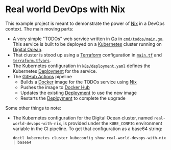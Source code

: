# Real world DevOps with Nix

This example project is meant to demonstrate the power of [Nix] in a DevOps
context. The main moving parts:

* A very simple "TODOs" web service written in [Go] in
  [`cmd/todos/main.go`](./cmd/todos/main.go). This service is built to be
  deployed on a [Kubernetes] cluster running on [Digital Ocean][do].
* That cluster is stood up using a [Terraform] configuration in
  [`main.tf`](./main.tf) and [`terraform.tfvars`](./terraform.tfvars).
* The Kubernetes configuration in [`k8s/deployment.yaml`](./k8s/deployment.yaml)
  defines the Kubernetes [Deployment] for the service.
* The [GitHub Actions][actions] pipeline
  * Builds a [Docker] image for the TODOs service using [Nix]
  * Pushes the image to [Docker Hub][hub]
  * Updates the existing [Deployment] to use the new image
  * Restarts the [Deployment] to complete the upgrade

Some other things to note:

* The Kubernetes configuration for the Digital Ocean cluster, named
  `real-world-devops-with-nix`, is provided under the `KUBE_CONFIG` environment
  variable in the CI pipeline. To get that configuration as a base64 string:

  ```shell
  doctl kubernetes cluster kubeconfig show real-world-devops-with-nix | base64
  ```

[actions]: https://github.com/features/actions
[deployment]: https://kubernetes.io/docs/concepts/workloads/controllers/deployment
[docker]: https://docker.com
[do]: https://digitalocean.com
[go]: https://golang.org
[hub]: https://hub.docker.com
[kubernetes]: https://kubernetes.io
[nix]: https://nixos.org
[terraform]: https://terraform.io
